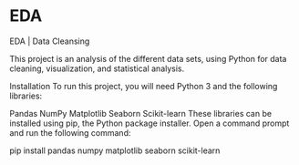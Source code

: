# EDA
EDA | Data Cleansing 



This project is an analysis of the different data sets, using Python for data cleaning, visualization, and statistical analysis.

Installation
To run this project, you will need Python 3 and the following libraries:

Pandas
NumPy
Matplotlib
Seaborn
Scikit-learn
These libraries can be installed using pip, the Python package installer. Open a command prompt and run the following command:

pip install pandas numpy matplotlib seaborn scikit-learn
